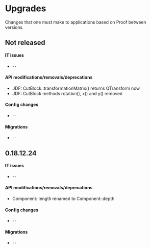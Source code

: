 Upgrades
========
Changes that one must make to applications based on Proof between versions.

## Not released
#### IT issues
 * --

#### API modifications/removals/deprecations
 * JDF: CutBlock::transformationMatrix() returns QTransform now
 * JDF: CutBlock methods rotation(), x() and y() removed

#### Config changes
 * --

#### Migrations
 * --

## 0.18.12.24
#### IT issues
 * --

#### API modifications/removals/deprecations
 * Component::length renamed to Component::depth

#### Config changes
 * --

#### Migrations
 * --
